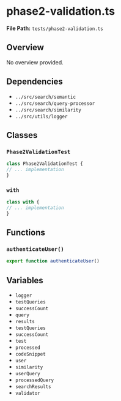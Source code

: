 # phase2-validation.ts

**File Path:** `tests/phase2-validation.ts`

## Overview

No overview provided.

## Dependencies

- `../src/search/semantic`
- `../src/search/query-processor`
- `../src/search/similarity`
- `../src/utils/logger`

## Classes

### `Phase2ValidationTest`

```typescript
class Phase2ValidationTest {
// ... implementation
}
```

### `with`

```typescript
class with {
// ... implementation
}
```

## Functions

### `authenticateUser()`

```typescript
export function authenticateUser()
```

## Variables

- `logger`
- `testQueries`
- `successCount`
- `query`
- `results`
- `testQueries`
- `successCount`
- `test`
- `processed`
- `codeSnippet`
- `user`
- `similarity`
- `userQuery`
- `processedQuery`
- `searchResults`
- `validator`

